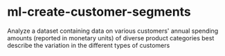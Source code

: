 # ml-create-customer-segments
Analyze a dataset containing data on various customers' annual spending amounts (reported in monetary units) of diverse product categories best describe the variation in the different types of customers
